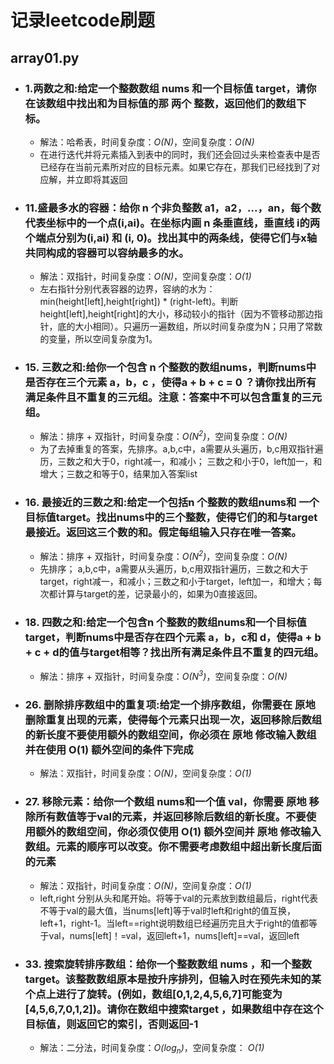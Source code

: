 # 记录leetcode刷题
## array01.py
 * ### 1.两数之和:给定一个整数数组 nums 和一个目标值 target，请你在该数组中找出和为目标值的那 两个 整数，返回他们的数组下标。
    - 解法：哈希表，时间复杂度：*O(N)*，空间复杂度：*O(N)*
    - 在进行迭代并将元素插入到表中的同时，我们还会回过头来检查表中是否已经存在当前元素所对应的目标元素。如果它存在，那我们已经找到了对应解，并立即将其返回
 * ### 11.盛最多水的容器：给你 n 个非负整数 a1，a2，...，an，每个数代表坐标中的一个点(i,ai)。在坐标内画 n 条垂直线，垂直线 i的两个端点分别为(i,ai) 和 (i, 0)。找出其中的两条线，使得它们与x轴共同构成的容器可以容纳最多的水。
    - 解法：双指针，时间复杂度：*O(N)*，空间复杂度：*O(1)*
    - 左右指针分别代表容器的边界，容纳的水为：min(height[left],height[right]) * (right-left)。判断height[left],height[right]的大小，移动较小的指针（因为不管移动那边指针，底的大小相同）。只遍历一遍数组，所以时间复杂度为N；只用了常数的变量，所以空间复杂度为1。
 * ### 15. 三数之和:给你一个包含 n 个整数的数组nums，判断nums中是否存在三个元素 a，b，c ，使得a + b + c = 0 ？请你找出所有满足条件且不重复的三元组。注意：答案中不可以包含重复的三元组。
    - 解法：排序 + 双指针，时间复杂度：*O(N<sup>2</sup>)*，空间复杂度：*O(N)*
    - 为了去掉重复的答案，先排序。a,b,c中，a需要从头遍历，b,c用双指针遍历，三数之和大于0，right减一，和减小；
        三数之和小于0，left加一，和增大；三数之和等于0，结果加入答案list
 * ### 16. 最接近的三数之和:给定一个包括n 个整数的数组nums和 一个目标值target。找出nums中的三个整数，使得它们的和与target最接近。返回这三个数的和。假定每组输入只存在唯一答案。
    - 解法：排序 + 双指针，时间复杂度：*O(N<sup>2</sup>)*，空间复杂度：*O(N)*
    - 先排序； a,b,c中，a需要从头遍历，b,c用双指针遍历，三数之和大于target，right减一，和减小；三数之和小于target，left加一，和增大；每次都计算与target的差，记录最小的，如果为0直接返回。
 * ### 18. 四数之和:给定一个包含n 个整数的数组nums和一个目标值target，判断nums中是否存在四个元素 a，b，c和 d，使得a + b + c + d的值与target相等？找出所有满足条件且不重复的四元组。
    - 解法：排序 + 双指针，时间复杂度：*O(N<sup>3</sup>)*，空间复杂度：*O(N)*
 * ### 26. 删除排序数组中的重复项:给定一个排序数组，你需要在 原地 删除重复出现的元素，使得每个元素只出现一次，返回移除后数组的新长度不要使用额外的数组空间，你必须在 原地 修改输入数组 并在使用 O(1) 额外空间的条件下完成
    - 解法：双指针，时间复杂度：*O(N)*，空间复杂度：*O(1)*
 * ### 27. 移除元素：给你一个数组 nums和一个值 val，你需要 原地 移除所有数值等于val的元素，并返回移除后数组的新长度。不要使用额外的数组空间，你必须仅使用 O(1) 额外空间并 原地 修改输入数组。元素的顺序可以改变。你不需要考虑数组中超出新长度后面的元素
    - 解法：双指针，时间复杂度：*O(N)*，空间复杂度：*O(1)*
    - left,right 分别从头和尾开始。将等于val的元素放到数组最后，right代表不等于val的最大值，当nums[left]等于val时left和right的值互换，left+1，right-1。当left==right说明数组已经遍历完且大于right的值都等于val，nums[left]！=val，返回left+1，nums[left]==val，返回left
 * ### 33. 搜索旋转排序数组：给你一个整数数组 nums ，和一个整数 target。该整数数组原本是按升序排列，但输入时在预先未知的某个点上进行了旋转。(例如，数组[0,1,2,4,5,6,7]可能变为[4,5,6,7,0,1,2])。请你在数组中搜索target ，如果数组中存在这个目标值，则返回它的索引，否则返回-1
    - 解法：二分法，时间复杂度：*O(log<sub>n</sub>)*，空间复杂度： *O(1)*
